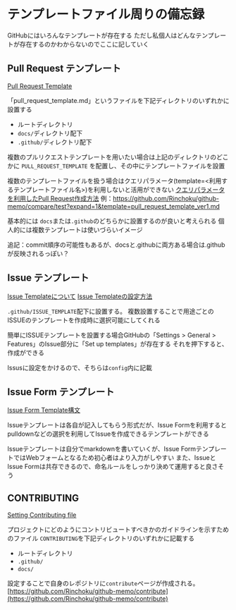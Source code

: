 # テンプレートファイル周りの備忘録

GitHubにはいろんなテンプレートが存在する
ただし私個人はどんなテンプレートが存在するのかわからないのでここに記していく

## Pull Request テンプレート

[Pull Request Template](https://docs.github.com/ja/communities/using-templates-to-encourage-useful-issues-and-pull-requests/creating-a-pull-request-template-for-your-repository)

「pull_request_template.md」というファイルを下記ディレクトリのいずれかに設置する

* ルートディレクトリ
* `docs/`ディレクトリ配下
* `.github/`ディレクトリ配下

複数のプルリクエストテンプレートを用いたい場合は上記のディレクトリのどこかに `PULL_REQUEST_TEMPLATE` を配置し、その中にテンプレートファイルを設置

複数のテンプレートファイルを扱う場合はクエリパラメータ(template=<利用するテンプレートファイル名>)を利用しないと活用ができない
[クエリパラメータを利用したPull Request作成方法](https://docs.github.com/ja/pull-requests/collaborating-with-pull-requests/proposing-changes-to-your-work-with-pull-requests/using-query-parameters-to-create-a-pull-request)
例：https://github.com/Rinchoku/github-memo/compare/test?expand=1&template=pull_request_template_ver1.md

基本的には `docs`または`.github`のどちらかに設置するのが良いと考えられる
個人的には複数テンプレートは使いづらいイメージ

追記：commit順序の可能性もあるが、docsと.githubに両方ある場合は.githubが反映されるっぽい？

## Issue テンプレート

[Issue Templateについて](https://docs.github.com/ja/communities/using-templates-to-encourage-useful-issues-and-pull-requests/about-issue-and-pull-request-templates)
[Issue Templateの設定方法](https://docs.github.com/ja/communities/using-templates-to-encourage-useful-issues-and-pull-requests/configuring-issue-templates-for-your-repository)

`.github/ISSUE_TEMPLATE`配下に設置する。
複数設置することで用途ごとのISSUEのテンプレートを作成時に選択可能にしてくれる

簡単にISSUEテンプレートを設置する場合GitHubの「Settings > General > Features」のIssue部分に「Set up templates」が存在する
それを押下すると、作成ができる

Issusに設定をかけるので、そちらは`config`内に記載

## Issue Form テンプレート

[Issue Form Template構文](https://docs.github.com/ja/communities/using-templates-to-encourage-useful-issues-and-pull-requests/syntax-for-issue-forms)

Issueテンプレートは各自が記入してもらう形式だが、Issue Formを利用するとpulldownなどの選択を利用してIssueを作成できるテンプレートができる

Issueテンプレートは自分でmarkdownを書いていくが、Issue FormテンプレートではWebフォームとなるため初心者はより入力がしやすい
また、IssueとIssue Formは共存できるので、命名ルールをしっかり決めて運用すると良さそう

## CONTRIBUTING

[Setting Contributing file](https://docs.github.com/ja/communities/setting-up-your-project-for-healthy-contributions/setting-guidelines-for-repository-contributors)

プロジェクトにどのようにコントリビュートすべきかのガイドラインを示すためのファイル
`CONTRIBUTING`を下記ディレクトリのいずれかに記載する

* ルートディレクトリ
* `.github/`
* `docs/`

設定することで自身のレポジトリに`contribute`ページが作成される。
[https://github.com/Rinchoku/github-memo/contribute](https://github.com/Rinchoku/github-memo/contribute)

